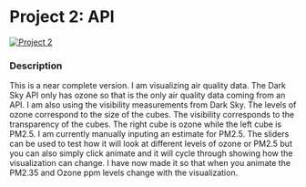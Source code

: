 # Project 2: API

[![Project 2](https://img.youtube.com/vi/9XM8Ffbd5uo/0.jpg)](https://www.youtube.com/watch?v=9XM8Ffbd5uo&feature=youtu.be)


### Description

This is a near complete version. I am visualizing air quality data. The Dark Sky API only has ozone so that is the only air quality data coming from an API. I am also using the visibility measurements from Dark Sky. The levels of ozone correspond to the size of the cubes. The visibility corresponds to the transparency of the cubes. The right cube is ozone while the left cube is PM2.5. I am currently manually inputing an estimate for PM2.5. The sliders can be used to test how it will look at different levels of ozone or PM2.5 but you can also simply click animate and it will cycle through showing how the visualization can change. I have now made it so that when you animate the PM2.35 and Ozone ppm levels change with the visualization. 